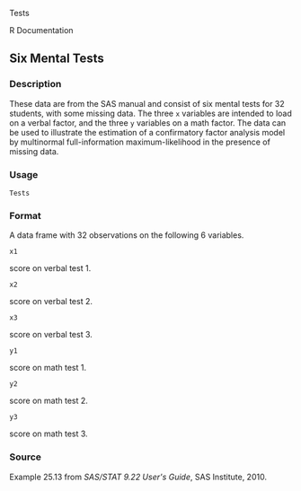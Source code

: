 Tests

R Documentation

##  Six Mental Tests

### Description

These data are from the SAS manual and consist of six mental tests for 32
students, with some missing data. The three `x` variables are intended to load
on a verbal factor, and the three `y` variables on a math factor. The data can
be used to illustrate the estimation of a confirmatory factor analysis model
by multinormal full-information maximum-likelihood in the presence of missing
data.

### Usage

    Tests

### Format

A data frame with 32 observations on the following 6 variables.

`x1`

score on verbal test 1.

`x2`

score on verbal test 2.

`x3`

score on verbal test 3.

`y1`

score on math test 1.

`y2`

score on math test 2.

`y3`

score on math test 3.

### Source

Example 25.13 from _SAS/STAT 9.22 User's Guide_, SAS Institute, 2010.

